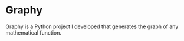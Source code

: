 # Graphy
Graphy is a Python project I developed that generates the graph of any mathematical function.
